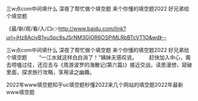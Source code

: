 三w点com中间填什么
深夜了帮忙做个填空题
来个你懂的填空题2022
好兄弟给个填空题


《最/新/观/看/入/口👉http://www.baidu.com/link?url=jHz8AcivB1yuSpc8sJSrNM3GjOR6OSPiMLRbBTcVT1O&wd》--

三w点com中间填什么
深夜了帮忙做个填空题
来个你懂的填空题2022
好兄弟给个填空题
　　“一江水就这样白白淌了！”姨妹夫感叹说。
　　赶快加入中心，甭去唠嗑过往，还应去与《周游波罗的海散记(第六篇)》接近交战，读思漫想，窥破里面，探求旅行攻略，享用读之幽趣。





2022年www填空题知乎uc填空题秒懂2022来几个网站的填空题2022年最新www填空题
